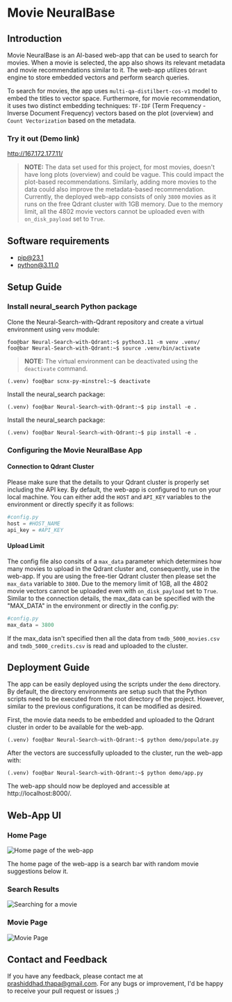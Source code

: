 # Movie NeuralBase

## Introduction
Movie NeuralBase is an AI-based web-app that can be used to search for movies. When a movie is selected, the app also shows its relevant metadata and movie recommendations similar to it. The web-app utilizes `Qdrant` engine to store embedded vectors and perform search queries. 

To search for movies, the app uses `multi-qa-distilbert-cos-v1` model to embed the titles to vector space. Furthermore, for movie recommendation, it uses two distinct embedding techniques: `TF-IDF` (Term Frequency - Inverse Document Frequency) vectors based on the plot (overview) and `Count Vectorization` based on the metadata. 

### Try it out (Demo link)
http://167.172.177.11/

>**NOTE:**
>The data set used for this project, for most movies, doesn't have long plots (overview) and could be vague. This could impact the plot-based recommendations. Similarly, adding more movies to the data could also improve the metadata-based recommendation. Currently, the deployed web-app consists of only `3800` movies as it runs on the free Qdrant cluster with 1GB memory. Due to the memory limit, all the 4802 movie vectors cannot be uploaded even with `on_disk_payload` set to `True`.


## Software requirements

- pip@23.1
- python@3.11.0

## Setup Guide

### Install neural_search Python package

Clone the Neural-Search-with-Qdrant repository and create a virtual environment using `venv` module:
​
```console
foo@bar Neural-Search-with-Qdrant:~$ python3.11 -m venv .venv/
foo@bar Neural-Search-with-Qdrant:~$ source .venv/bin/activate
```

>**NOTE:**
>The virtual environment can be deactivated using the `deactivate` command.
```console
(.venv) foo@bar scnx-py-minstrel:~$ deactivate
```


Install the neural_search package:
```console
(.venv) foo@bar Neural-Search-with-Qdrant:~$ pip install -e .
```

Install the neural_search package:
```console
(.venv) foo@bar Neural-Search-with-Qdrant:~$ pip install -e .
```

### Configuring the Movie NeuralBase App

#### Connection to Qdrant Cluster
Please make sure that the details to your Qdrant cluster is properly set including the API key. By default, the web-app is configured to run on your local machine. You can either add the `HOST` and `API_KEY` variables to the environment or directly specify it as follows:

```python
#config.py
host = #HOST_NAME
api_key = #API_KEY
```

#### Upload Limit
The config file also consits of a `max_data` parameter which determines how many movies to upload in the Qdrant cluster and, consequently, use in the web-app. If you are using the free-tier Qdrant cluster then please set the `max_data` variable to `3800`. Due to the memory limit of 1GB, all the 4802 movie vectors cannot be uploaded even with `on_disk_payload` set to `True`. Similar to the connection details, the max_data can be specified with the "MAX_DATA" in the environment or directly in the config.py:

```python
#config.py
max_data = 3800
```

If the max_data isn't specified then all the data from `tmdb_5000_movies.csv` and `tmdb_5000_credits.csv` is read and uploaded to the cluster.

## Deployment Guide

The app can be easily deployed using the scripts under the `demo` directory. By default, the directory environments are setup such that the Python scripts need to be executed from the root directory of the project. However, similar to the previous configurations, it can be modified as desired.

 First, the movie data needs to be embedded and uploaded to the Qdrant cluster in order to be available for the web-app. 
```console
(.venv) foo@bar Neural-Search-with-Qdrant:~$ python demo/populate.py
```

After the vectors are successfully uploaded to the cluster, run the web-app with:
```console
(.venv) foo@bar Neural-Search-with-Qdrant:~$ python demo/app.py
```

The web-app should now be deployed and accessible at http://localhost:8000/.

## Web-App UI

### Home Page

![Home page of the web-app](https://i.imgur.com/d7AqSAn.png "Home Page")

The home page of the web-app is a search bar with random movie suggestions below it. 

### Search Results

![Searching for a movie](https://i.imgur.com/caAvuIb.png "Search Results")

### Movie Page

![Movie Page](https://i.imgur.com/5BQ6NWA.png "Movie Page")

## Contact and Feedback

If you have any feedback, please contact me at prashiddhad.thapa@gmail.com. For any bugs or improvement, I'd be happy to receive your pull request or issues ;)
